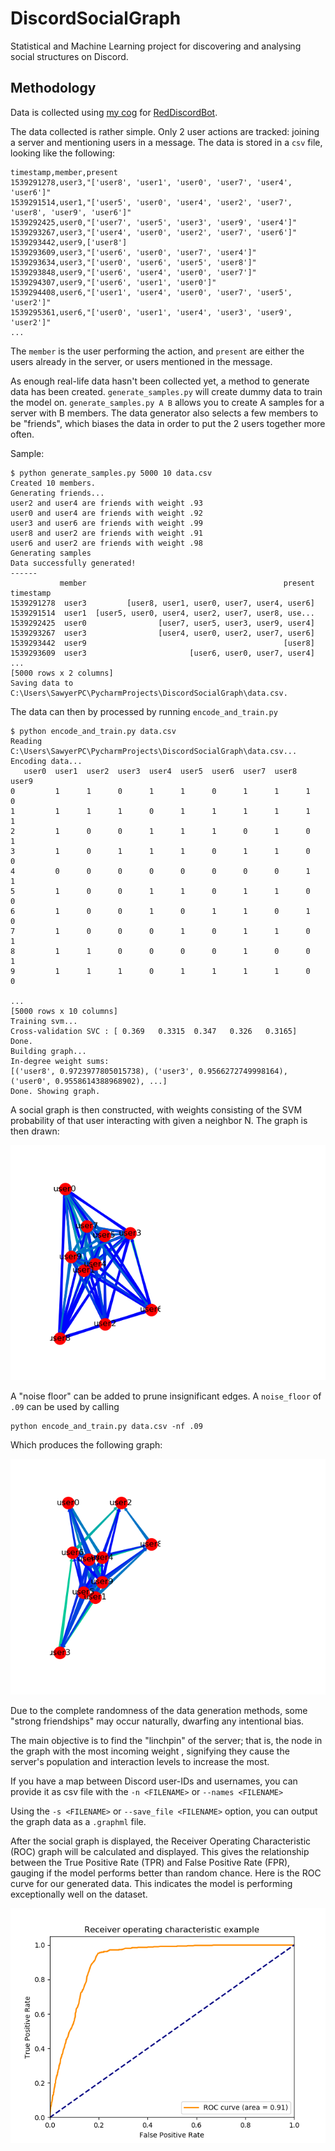 # DiscordSocialGraph

Statistical and Machine Learning project for discovering and analysing social structures on Discord. 

## Methodology

Data is collected using [my cog](https://github.com/samclane/Snake-Cogs/blob/master/member_logger/member_logger.py) 
for [RedDiscordBot](https://github.com/Cog-Creators/Red-DiscordBot). 

The data collected is rather simple. Only 2 user actions are tracked: joining a server and mentioning users in a message.
The data is stored in a `csv` file, looking like the following:

```csv
timestamp,member,present
1539291278,user3,"['user8', 'user1', 'user0', 'user7', 'user4', 'user6']"
1539291514,user1,"['user5', 'user0', 'user4', 'user2', 'user7', 'user8', 'user9', 'user6']"
1539292425,user0,"['user7', 'user5', 'user3', 'user9', 'user4']"
1539293267,user3,"['user4', 'user0', 'user2', 'user7', 'user6']"
1539293442,user9,['user8']
1539293609,user3,"['user6', 'user0', 'user7', 'user4']"
1539293634,user3,"['user0', 'user6', 'user5', 'user8']"
1539293848,user9,"['user6', 'user4', 'user0', 'user7']"
1539294307,user9,"['user6', 'user1', 'user0']"
1539294408,user6,"['user1', 'user4', 'user0', 'user7', 'user5', 'user2']"
1539295361,user6,"['user0', 'user1', 'user4', 'user3', 'user9', 'user2']"
...
```

The `member` is the user performing the action, and `present` are either the users already in the server, or users 
mentioned in the message.

As enough real-life data hasn't been collected yet, a method to generate data has been created. `generate_samples.py` will
create dummy data to train the model on. `generate_samples.py A B` allows you to create A samples for a server with B 
members. The data generator also selects a few members to be "friends", which biases the data in order to put the 2 users
together more often. 

Sample:
```
$ python generate_samples.py 5000 10 data.csv
Created 10 members.
Generating friends...
user2 and user4 are friends with weight .93
user0 and user4 are friends with weight .92
user3 and user6 are friends with weight .99
user8 and user2 are friends with weight .91
user6 and user2 are friends with weight .98
Generating samples
Data successfully generated!
------
           member                                            present
timestamp                                                           
1539291278  user3         [user8, user1, user0, user7, user4, user6]
1539291514  user1  [user5, user0, user4, user2, user7, user8, use...
1539292425  user0                [user7, user5, user3, user9, user4]
1539293267  user3                [user4, user0, user2, user7, user6]
1539293442  user9                                            [user8]
1539293609  user3                       [user6, user0, user7, user4]
...
[5000 rows x 2 columns]
Saving data to C:\Users\SawyerPC\PycharmProjects\DiscordSocialGraph\data.csv.
```

The data can then by processed by running `encode_and_train.py`

```
$ python encode_and_train.py data.csv
Reading C:\Users\SawyerPC\PycharmProjects\DiscordSocialGraph\data.csv...
Encoding data...
   user0  user1  user2  user3  user4  user5  user6  user7  user8  user9
0         1      1      0      1      1      0      1      1      1      0
1         1      1      1      0      1      1      1      1      1      1
2         1      0      0      1      1      1      0      1      0      1
3         1      0      1      1      1      0      1      1      0      0
4         0      0      0      0      0      0      0      0      1      1
5         1      0      0      1      1      0      1      1      0      0
6         1      0      0      1      0      1      1      0      1      0
7         1      0      0      0      1      0      1      1      0      1
8         1      1      0      0      0      0      1      0      0      1
9         1      1      1      0      1      1      1      1      0      0

...
[5000 rows x 10 columns]
Training svm...
Cross-validation SVC : [ 0.369   0.3315  0.347   0.326   0.3165]
Done.
Building graph...
In-degree weight sums:
[('user8', 0.9723977805015738), ('user3', 0.9566272749998164), ('user0', 0.9558614388968902), ...]
Done. Showing graph.
```

A social graph is then constructed, with weights consisting of the SVM probability of that user interacting with given a 
neighbor N. The graph is then drawn:

![Social Graph](samples/Figure_1.png)

A "noise floor" can be added to prune insignificant edges. A `noise_floor` of `.09` can be used by calling

```
python encode_and_train.py data.csv -nf .09
```

Which produces the following graph:

![Pruned Graph](samples/Figure_2.png)

Due to the complete randomness of the data generation methods, some "strong friendships" may occur naturally, dwarfing 
any intentional bias. 

The main objective is to find the "linchpin" of the server; that is, the node in the graph with the most incoming weight
, signifying they cause the server's population and interaction levels to increase the most. 

If you have a map between Discord user-IDs and usernames, you can provide it as csv file with the `-n <FILENAME>` or 
`--names <FILENAME>`

Using the `-s <FILENAME>` or `--save_file <FILENAME>` option, you can output the graph data as a `.graphml` file.

After the social graph is displayed, the Receiver Operating Characteristic (ROC) graph will be calculated and displayed. 
This gives the relationship between the True Positive Rate (TPR) and False Positive Rate (FPR), gauging if the model 
performs better than random chance. Here is the ROC curve for our generated data. This indicates the model is performing 
exceptionally well on the dataset.

![ROC Curve](samples/Figure_3.png)